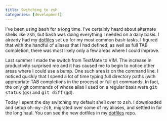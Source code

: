 ```yaml
---
title: Switching to zsh
categories: [development]
---
```

I've been using <tt>bash</tt> for a long time.  I've certainly heard about alternate shells like <tt>zsh</tt>, but <tt>bash</tt> was doing everything I needed on a daily basis.  I already had my [dotfiles](http://www.github.com/wingrunr21/dotfiles) set up for my most common bash tasks.  I figured that with the handful of aliases that I had defined, as well as full TAB completion, there was most likely only a few areas where I could improve.

Last summer I made the switch from TextMate to VIM.  The increase in productivity surprised me and it has caused me to begin to notice other areas where I could use a bump.  One such area is on the command line.  I noticed quickly that I spend a lot of time typing full directory paths (with appropriate TAB completions in the process) or full git commands.  In fact, the only git commands of whose alias I used on a regular basis were <tt>git status</tt> (<tt>gs</tt>) and <tt>git diff</tt> (<tt>gd</tt>).

Today I spent the day switching my default shell over to <tt>zsh</tt>.  I downloaded and setup <tt>oh-my-zsh</tt>, migrated over some of my aliases, and settled in for the long haul.  You can see the new dotfiles in my [dotfiles](http://www.github.com/wingrunr21/dotfiles) repo.
